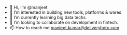 - 👋 Hi, I’m @manjeet
- 👀 I’m interested in building new tools, platforms & wares.
- 🌱 I’m currently learning big data techs.
- 💞️ I’m looking to collaborate on development in fintech.
- 📫 How to reach me manjeet.kumar@deliveryhero.com

<!---
manjeetdhero/manjeetdhero is a ✨ special ✨ repository because its `README.md` (this file) appears on your GitHub profile.
You can click the Preview link to take a look at your changes.
--->
